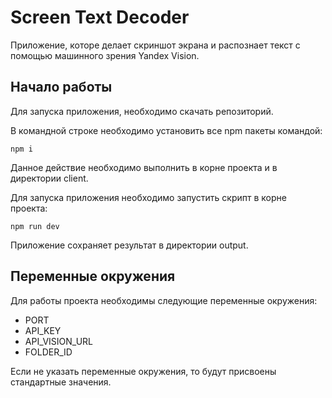 # Screen Text Decoder

Приложение, которе делает скриншот экрана и распознает текст с помощью машинного зрения Yandex Vision.

## Начало работы

Для запуска приложения, необходимо скачать репозиторий.

В командной строке необходимо установить все npm пакеты командой:

```
npm i
```
Данное действие необходимо выполнить в корне проекта и в директории client.

Для запуска приложения необходимо запустить скрипт в корне проекта:

```
npm run dev
```

Приложение сохраняет результат в директории output.

## Переменные окружения

Для работы проекта необходимы следующие переменные окружения:
- PORT
- API_KEY
- API_VISION_URL
- FOLDER_ID

Если не указать переменные окружения, то будут присвоены стандартные значения.